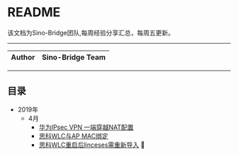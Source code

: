 README
======
该文档为Sino-Bridge团队,每周经验分享汇总，每周五更新。
***

|Author|Sino-Bridge Team|
|---|---

***

## 目录
* 2019年
    * 4月 
        * [华为IPsec VPN 一端穿越NAT配置](docs/issue-1.md)
        * [思科WLC与AP MAC绑定](docs/issue-2.md)
        * [思科WLC重启后linceses需重新导入](docs/issue-3.md) :high_brightness:
